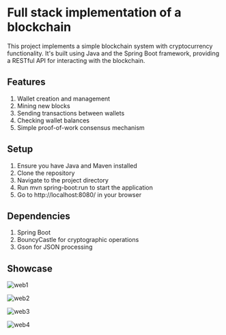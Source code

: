 # Full stack implementation of a blockchain
This project implements a simple blockchain system with cryptocurrency functionality. It's built using Java and the Spring Boot framework, providing a RESTful API for interacting with the blockchain.

## Features
1. Wallet creation and management
2. Mining new blocks
3. Sending transactions between wallets
4. Checking wallet balances
5. Simple proof-of-work consensus mechanism

## Setup
1. Ensure you have Java and Maven installed
2. Clone the repository
3. Navigate to the project directory
4. Run mvn spring-boot:run to start the application
5. Go to http://localhost:8080/ in your browser

## Dependencies
1. Spring Boot
2. BouncyCastle for cryptographic operations
3. Gson for JSON processing

## Showcase
![web1](https://github.com/asatyrev/tracoin_blockchain/blob/master/image/web1.png)


![web2](https://github.com/asatyrev/tracoin_blockchain/blob/master/image/web2.png)


![web3](https://github.com/asatyrev/tracoin_blockchain/blob/master/image/web3.png)


![web4](https://github.com/asatyrev/tracoin_blockchain/blob/master/image/web4.png)


